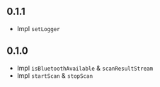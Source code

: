 ## 0.1.1

- Impl `setLogger`

## 0.1.0

- Impl `isBluetoothAvailable` & `scanResultStream`
- Impl `startScan` & `stopScan`
